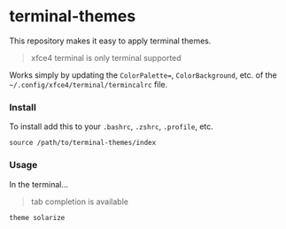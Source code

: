 # terminal-themes

This repository makes it easy to apply terminal themes.

> xfce4 terminal is only terminal supported

Works simply by updating the `ColorPalette=`, `ColorBackground`, etc. of the `~/.config/xfce4/terminal/termincalrc` file.

### Install

To install add this to your `.bashrc`, `.zshrc`, `.profile`, etc.

```
source /path/to/terminal-themes/index
```

### Usage

In the terminal...

> tab completion is available

```
theme solarize
```
